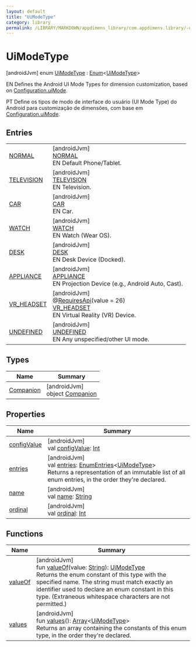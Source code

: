 ```yaml
---
layout: default
title: "UiModeType"
category: library
permalink: /LIBRARY/MARKDOWN/appdimens_library/com.appdimens.library/-ui-mode-type/index.html
---
```


# UiModeType

[androidJvm]
enum [UiModeType](README.md) : [Enum](https://kotlinlang.org/api/core/kotlin-stdlib/kotlin/-enum/index.html)<[UiModeType](README.md)> 

EN Defines the Android UI Mode Types for dimension customization, based on [Configuration.uiMode](https://developer.android.com/reference/kotlin/android/content/res/Configuration.html#uimode).

PT Define os tipos de modo de interface do usuário (UI Mode Type) do Android para customização de dimensões, com base em [Configuration.uiMode](https://developer.android.com/reference/kotlin/android/content/res/Configuration.html#uimode).

## Entries

| | |
|---|---|
| [NORMAL](-n-o-r-m-a-l/README.md) | [androidJvm]<br>[NORMAL](-n-o-r-m-a-l/README.md)<br>EN Default Phone/Tablet. |
| [TELEVISION](-t-e-l-e-v-i-s-i-o-n/README.md) | [androidJvm]<br>[TELEVISION](-t-e-l-e-v-i-s-i-o-n/README.md)<br>EN Television. |
| [CAR](-c-a-r/README.md) | [androidJvm]<br>[CAR](-c-a-r/README.md)<br>EN Car. |
| [WATCH](-w-a-t-c-h/README.md) | [androidJvm]<br>[WATCH](-w-a-t-c-h/README.md)<br>EN Watch (Wear OS). |
| [DESK](-d-e-s-k/README.md) | [androidJvm]<br>[DESK](-d-e-s-k/README.md)<br>EN Desk Device (Docked). |
| [APPLIANCE](-a-p-p-l-i-a-n-c-e/README.md) | [androidJvm]<br>[APPLIANCE](-a-p-p-l-i-a-n-c-e/README.md)<br>EN Projection Device (e.g., Android Auto, Cast). |
| [VR_HEADSET](-v-r_-h-e-a-d-s-e-t/README.md) | [androidJvm]<br>@[RequiresApi](https://developer.android.com/reference/kotlin/androidx/annotation/RequiresApi.html)(value = 26)<br>[VR_HEADSET](-v-r_-h-e-a-d-s-e-t/README.md)<br>EN Virtual Reality (VR) Device. |
| [UNDEFINED](-u-n-d-e-f-i-n-e-d/README.md) | [androidJvm]<br>[UNDEFINED](-u-n-d-e-f-i-n-e-d/README.md)<br>EN Any unspecified/other UI mode. |

## Types

| Name | Summary |
|---|---|
| [Companion](-companion/README.md) | [androidJvm]<br>object [Companion](-companion/README.md) |

## Properties

| Name | Summary |
|---|---|
| [configValue](config-value.md) | [androidJvm]<br>val [configValue](config-value.md): [Int](https://kotlinlang.org/api/core/kotlin-stdlib/kotlin/-int/index.html) |
| [entries](entries.md) | [androidJvm]<br>val [entries](entries.md): [EnumEntries](https://kotlinlang.org/api/core/kotlin-stdlib/kotlin.enums/-enum-entries/index.html)<[UiModeType](README.md)><br>Returns a representation of an immutable list of all enum entries, in the order they're declared. |
| [name](../-unit-type/-p-x/README.md#-372974862%2FProperties%2F373173406) | [androidJvm]<br>val [name](../-unit-type/-p-x/README.md#-372974862%2FProperties%2F373173406): [String](https://kotlinlang.org/api/core/kotlin-stdlib/kotlin/-string/index.html) |
| [ordinal](../-unit-type/-p-x/README.md#-739389684%2FProperties%2F373173406) | [androidJvm]<br>val [ordinal](../-unit-type/-p-x/README.md#-739389684%2FProperties%2F373173406): [Int](https://kotlinlang.org/api/core/kotlin-stdlib/kotlin/-int/index.html) |

## Functions

| Name | Summary |
|---|---|
| [valueOf](value-of.md) | [androidJvm]<br>fun [valueOf](value-of.md)(value: [String](https://kotlinlang.org/api/core/kotlin-stdlib/kotlin/-string/index.html)): [UiModeType](README.md)<br>Returns the enum constant of this type with the specified name. The string must match exactly an identifier used to declare an enum constant in this type. (Extraneous whitespace characters are not permitted.) |
| [values](values.md) | [androidJvm]<br>fun [values](values.md)(): [Array](https://kotlinlang.org/api/core/kotlin-stdlib/kotlin/-array/index.html)<[UiModeType](README.md)><br>Returns an array containing the constants of this enum type, in the order they're declared. |